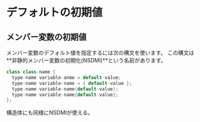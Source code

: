 # デフォルトの初期値

## メンバー変数の初期値
メンバー変数のデフォルト値を指定するには次の構文を使います。
この構文は**非静的メンバー変数の初期化(NSDMI)**という名前があります。
```C++
class class-name {
  type-name variable-anme = default-value;
  type-name variable-name = { default-value };
  type-name variable-name(default-value);
  type-name variable-name{default-value};
};
```

構造体にも同様にNSDMIが使える。
